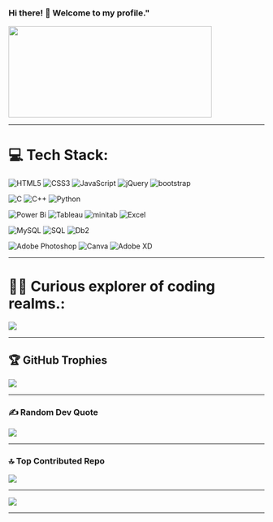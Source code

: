 ### Hi there! 👋 Welcome to my profile."
<img src="https://media.licdn.com/dms/image/C4D12AQEeKAn9dPLbhw/article-cover_image-shrink_600_2000/0/1616667695311?e=2147483647&v=beta&t=KTbbDeJ4Wwf6KFCPZ0Q1Et1jbaD7d81SHbTx-NVs3QA" height= "180" width="400"> 

---
# 💻 Tech Stack:
<!--web development -->
![HTML5](https://img.shields.io/badge/html5-%23E34F26.svg?style=for-the-badge&logo=html5&logoColor=white) ![CSS3](https://img.shields.io/badge/css3-%231572B6.svg?style=for-the-badge&logo=css3&logoColor=white) ![JavaScript](https://img.shields.io/badge/javascript-%23323330.svg?style=for-the-badge&logo=javascript&logoColor=%23F7DF1E)  ![jQuery](https://img.shields.io/badge/jQuery-%23323330.svg?style=for-the-badge&logo=jQuery&logoColor=blue)  ![bootstrap](https://img.shields.io/badge/bootstrap-%23323330.svg?style=for-the-badge&logo=bootstrap&logoColor=blue) 
<!--Programming Languages -->
![C](https://img.shields.io/badge/c-%2300599C.svg?style=for-the-badge&logo=c&logoColor=white) ![C++](https://img.shields.io/badge/c++-%2300599C.svg?style=for-the-badge&logo=c%2B%2B&logoColor=white) ![Python](https://img.shields.io/badge/python-3670A0?style=for-the-badge&logo=python&logoColor=ffdd54)
<!--Visualisation and analysis -->
![Power Bi](https://img.shields.io/badge/power_bi-F2C811?style=for-the-badge&logo=powerbi&logoColor=black) ![Tableau](https://img.shields.io/badge/Tableau-F2C811?style=for-the-badge&Tableau&logoColor=white) ![minitab](https://img.shields.io/badge/miniTab-F2C811?style=for-the-badge&miniTab&logoColor=blue) ![Excel](https://img.shields.io/badge/excel-F2C811?style=for-the-badge&logo=excel&logoColor=white) 
<!--Database-->
![MySQL](https://img.shields.io/badge/mysql-%2300000f.svg?style=for-the-badge&logo=mysql&logoColor=white) ![SQL](https://img.shields.io/badge/SQL-%2300000f.svg?style=for-the-badge&logo=SQL&logoColor=white) ![Db2](https://img.shields.io/badge/db2-470137?style=for-the-badge&logo=db2&logoColor=#FF61F6) 
<!-- Other software--->
![Adobe Photoshop](https://img.shields.io/badge/adobe%20photoshop-%2331A8FF.svg?style=for-the-badge&logo=adobe%20photoshop&logoColor=white) ![Canva](https://img.shields.io/badge/Canva-%2300C4CC.svg?style=for-the-badge&logo=Canva&logoColor=white) ![Adobe XD](https://img.shields.io/badge/Adobe%20XD-470137?style=for-the-badge&logo=Adobe%20XD&logoColor=#FF61F6) 

---
# 🧑‍💻 Curious explorer of coding realms.:
![](https://github-readme-stats.vercel.app/api/top-langs/?username=Data-manavpatil&theme=radical&hide_border=false&include_all_commits=false&count_private=false&layout=compact)

---
## 🏆 GitHub Trophies
![](https://github-profile-trophy.vercel.app/?username=data-manavpatil&theme=radical&no-frame=false&no-bg=true&margin-w=4)

---
### ✍️ Random Dev Quote
![](https://quotes-github-readme.vercel.app/api?type=horizontal&theme=radical)

----
### 🔝 Top Contributed Repo
![](https://github-contributor-stats.vercel.app/api?username=data-manavpatil&limit=5&theme=algolia&combine_all_yearly_contributions=true)

---
[![](https://visitcount.itsvg.in/api?id=data-manavpatil&icon=1&color=4)](https://visitcount.itsvg.in)

---
